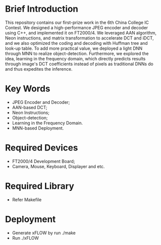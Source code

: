 Brief Introduction
========
This repository contains our first-prize work in the 6th China College IC Contest. We designed a high-performance JPEG encoder and decoder using C++, and implemented it on FT2000/4. We leveraged AAN algorithm, Neon instructions, and matrix transformation to accelerate DCT and iDCT, and we also optimized the coding and decoding with Huffman tree and look-up table. To add more practical value, we deployed a light DNN through MNN to realize object-detection. Furthermore, we explored the idea, learning in the frequency domain, which directly predicts results through image's DCT coefficients instead of pixels as traditional DNNs do and thus expedites the inference.

Key Words
========
* JPEG Encoder and Decoder; 
* AAN-based DCT; 
* Neon Instructions;
* Object-detection;
* Learning in the Frequency Domain.
* MNN-based Deployment.

Required Devices
========
* FT2000/4 Development Board;
* Camera, Mouse, Keyboard, Displayer and etc.

Required Library
======== 
* Refer Makefile

Deployment
========
* Generate xFLOW by run ./make
* Run ./xFLOW
